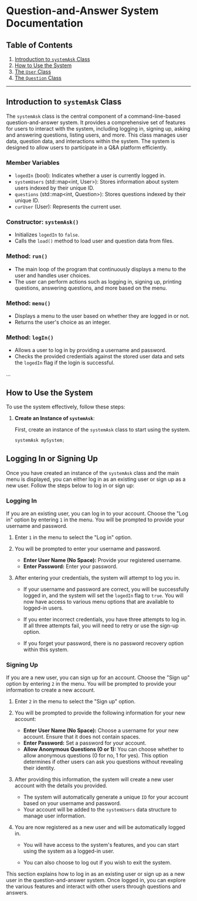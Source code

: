 # Question-and-Answer System Documentation

## Table of Contents

1. [Introduction to `systemAsk` Class](#introduction-to-systemask-class)
2. [How to Use the System](#how-to-use-the-system)
3. [The `User` Class](#the-user-class)
4. [The `Question` Class](#the-question-class)

---

## Introduction to `systemAsk` Class

The `systemAsk` class is the central component of a command-line-based question-and-answer system. It provides a comprehensive set of features for users to interact with the system, including logging in, signing up, asking and answering questions, listing users, and more. This class manages user data, question data, and interactions within the system. The system is designed to allow users to participate in a Q&A platform efficiently.

### Member Variables

- `logedIn` (bool): Indicates whether a user is currently logged in.
- `systemUsers` (std::map<int, User>): Stores information about system users indexed by their unique ID.
- `questions` (std::map<int, Question>): Stores questions indexed by their unique ID.
- `curUser` (User): Represents the current user.

### Constructor: `systemAsk()`

- Initializes `logedIn` to `false`.
- Calls the `load()` method to load user and question data from files.

### Method: `run()`

- The main loop of the program that continuously displays a menu to the user and handles user choices.
- The user can perform actions such as logging in, signing up, printing questions, answering questions, and more based on the menu.

### Method: `menu()`

- Displays a menu to the user based on whether they are logged in or not.
- Returns the user's choice as an integer.

### Method: `logIn()`

- Allows a user to log in by providing a username and password.
- Checks the provided credentials against the stored user data and sets the `logedIn` flag if the login is successful.

...

## How to Use the System

To use the system effectively, follow these steps:

1. **Create an Instance of `systemAsk`**:

   First, create an instance of the `systemAsk` class to start using the system.

   ```cpp
   systemAsk mySystem;
## Logging In or Signing Up

Once you have created an instance of the `systemAsk` class and the main menu is displayed, you can either log in as an existing user or sign up as a new user. Follow the steps below to log in or sign up:

### Logging In

If you are an existing user, you can log in to your account. Choose the "Log in" option by entering `1` in the menu. You will be prompted to provide your username and password.

1. Enter `1` in the menu to select the "Log in" option.
2. You will be prompted to enter your username and password.

   - **Enter User Name (No Space):** Provide your registered username.
   - **Enter Password:** Enter your password.

3. After entering your credentials, the system will attempt to log you in.

   - If your username and password are correct, you will be successfully logged in, and the system will set the `logedIn` flag to `true`. You will now have access to various menu options that are available to logged-in users.

   - If you enter incorrect credentials, you have three attempts to log in. If all three attempts fail, you will need to retry or use the sign-up option.

   - If you forget your password, there is no password recovery option within this system.

### Signing Up

If you are a new user, you can sign up for an account. Choose the "Sign up" option by entering `2` in the menu. You will be prompted to provide your information to create a new account.

1. Enter `2` in the menu to select the "Sign up" option.
2. You will be prompted to provide the following information for your new account:

   - **Enter User Name (No Space):** Choose a username for your new account. Ensure that it does not contain spaces.
   - **Enter Password:** Set a password for your account.
   - **Allow Anonymous Questions (0 or 1):** You can choose whether to allow anonymous questions (0 for no, 1 for yes). This option determines if other users can ask you questions without revealing their identity.

3. After providing this information, the system will create a new user account with the details you provided.

   - The system will automatically generate a unique `ID` for your account based on your username and password.
   - Your account will be added to the `systemUsers` data structure to manage user information.

4. You are now registered as a new user and will be automatically logged in.

   - You will have access to the system's features, and you can start using the system as a logged-in user.

   - You can also choose to log out if you wish to exit the system.

This section explains how to log in as an existing user or sign up as a new user in the question-and-answer system. Once logged in, you can explore the various features and interact with other users through questions and answers.
